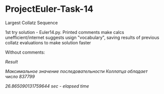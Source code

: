 # ProjectEuler-Task-14
Largest Collatz Sequence

1st try solution - Euler14.py. Printed comments make calcs unefficient/internet suggests usign "vocabulary", saving results of previous collatz evaluations to make solution faster

Without comments:

*Result* 

*Максимальное значение последовательности Коллатца обладает число 837799*

*26.865090131759644 sec - elapsed time*

